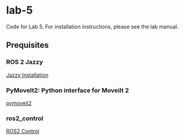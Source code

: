 # lab-5

Code for Lab 5. For installation instructions, please see the lab manual.

## Prequisites

### ROS 2 Jazzy
[Jazzy Installation](https://docs.ros.org/en/jazzy/Installation.html)

### PyMoveIt2: Python interface for MoveiIt 2
[pymoveit2](https://github.com/AndrejOrsula/pymoveit2)

### ros2_control
[ROS2 Control](https://control.ros.org/jazzy/index.html)
